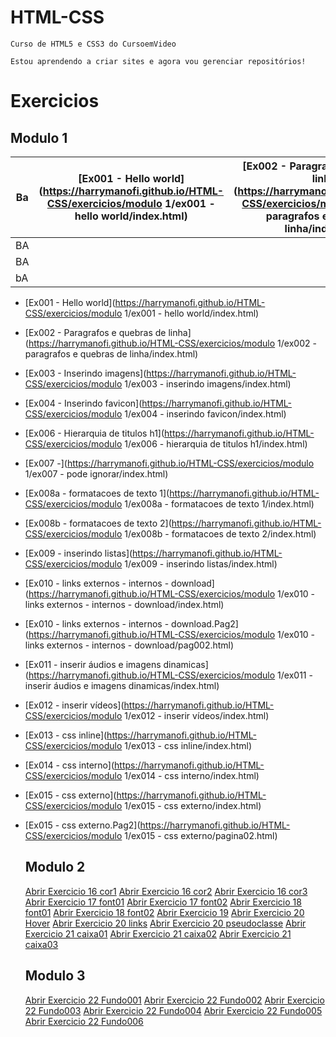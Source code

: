 # HTML-CSS
    Curso de HTML5 e CSS3 do CursoemVideo

    Estou aprendendo a criar sites e agora vou gerenciar repositórios!
 
# Exercicios #

## Modulo 1 ##

| Ba  | [Ex001 - Hello world](https://harrymanofi.github.io/HTML-CSS/exercicios/modulo 1/ex001 - hello world/index.html)  | [Ex002 - Paragrafos e quebras de linha](https://harrymanofi.github.io/HTML-CSS/exercicios/modulo 1/ex002 - paragrafos e quebras de linha/index.html)  | [Ex003 - Inserindo imagens](https://harrymanofi.github.io/HTML-CSS/exercicios/modulo 1/ex003 - inserindo imagens/index.html)  |
|---|---|---|---|
| BA  |   |   |   |
| BA  |   |   |   |
| bA  |   |   |   |

- [Ex001 - Hello world](https://harrymanofi.github.io/HTML-CSS/exercicios/modulo 1/ex001 - hello world/index.html)

- [Ex002 - Paragrafos e quebras de linha](https://harrymanofi.github.io/HTML-CSS/exercicios/modulo 1/ex002 - paragrafos e quebras de linha/index.html)

- [Ex003 - Inserindo imagens](https://harrymanofi.github.io/HTML-CSS/exercicios/modulo 1/ex003 - inserindo imagens/index.html)

- [Ex004 - Inserindo favicon](https://harrymanofi.github.io/HTML-CSS/exercicios/modulo 1/ex004 - inserindo favicon/index.html)

- [Ex006 - Hierarquia de titulos h1](https://harrymanofi.github.io/HTML-CSS/exercicios/modulo 1/ex006 - hierarquia de titulos h1/index.html)

- [Ex007 -](https://harrymanofi.github.io/HTML-CSS/exercicios/modulo 1/ex007 - pode ignorar/index.html)

- [Ex008a - formatacoes de texto 1](https://harrymanofi.github.io/HTML-CSS/exercicios/modulo 1/ex008a - formatacoes de texto 1/index.html)

- [Ex008b - formatacoes de texto 2](https://harrymanofi.github.io/HTML-CSS/exercicios/modulo 1/ex008b - formatacoes de texto 2/index.html)

- [Ex009 - inserindo listas](https://harrymanofi.github.io/HTML-CSS/exercicios/modulo 1/ex009 - inserindo listas/index.html)

- [Ex010 - links externos - internos - download](https://harrymanofi.github.io/HTML-CSS/exercicios/modulo 1/ex010 - links externos - internos - download/index.html)

- [Ex010 - links externos - internos - download.Pag2](https://harrymanofi.github.io/HTML-CSS/exercicios/modulo 1/ex010 - links externos - internos - download/pag002.html)

- [Ex011 - inserir áudios e imagens dinamicas](https://harrymanofi.github.io/HTML-CSS/exercicios/modulo 1/ex011 - inserir áudios e imagens dinamicas/index.html)

- [Ex012 - inserir vídeos](https://harrymanofi.github.io/HTML-CSS/exercicios/modulo 1/ex012 - inserir vídeos/index.html)

- [Ex013 - css inline](https://harrymanofi.github.io/HTML-CSS/exercicios/modulo 1/ex013 - css inline/index.html)

- [Ex014 - css interno](https://harrymanofi.github.io/HTML-CSS/exercicios/modulo 1/ex014 - css interno/index.html)

- [Ex015 - css externo](https://harrymanofi.github.io/HTML-CSS/exercicios/modulo 1/ex015 - css externo/index.html)

- [Ex015 - css externo.Pag2](https://harrymanofi.github.io/HTML-CSS/exercicios/modulo 1/ex015 - css externo/pagina02.html)


    <h2>Modulo 2</h2>
        <a href="https://harrymanofi.github.io/HTML-CSS/exercicios/modulo 2/ex016 - representando cores/cor01.html"> Abrir Exercicio 16 cor1</a>
        <a href="https://harrymanofi.github.io/HTML-CSS/exercicios/modulo 2/ex016 - representando cores/cor02.html"> Abrir Exercicio 16 cor2</a>
        <a href="https://harrymanofi.github.io/HTML-CSS/exercicios/modulo 2/ex016 - representando cores/cor03.html"> Abrir Exercicio 16 cor3</a>
        <a href="https://harrymanofi.github.io/HTML-CSS/exercicios/modulo 2/ex017 - Famílias de fonte com CSS/font01.html"> Abrir Exercicio 17 font01</a>
        <a href="https://harrymanofi.github.io/HTML-CSS/exercicios/modulo 2/ex017 - Famílias de fonte com CSS/font02.html"> Abrir Exercicio 17 font02</a>
        <a href="https://harrymanofi.github.io/HTML-CSS/exercicios/modulo 2/ex018 - Usando Google Fonts/font01.html"> Abrir Exercicio 18 font01</a>
        <a href="https://harrymanofi.github.io/HTML-CSS/exercicios/modulo 2/ex018 - Usando Google Fonts/font02.html"> Abrir Exercicio 18 font02</a>
        <a href="https://harrymanofi.github.io/HTML-CSS/exercicios/modulo 2/ex019 - Usando o id e o class com CSS/seletor01.html"> Abrir Exercicio 19</a>
        <a href="https://harrymanofi.github.io/HTML-CSS/exercicios/modulo 2/ex020 - pseudo-classes e pseudo-elementosem CSS/hover.html"> Abrir Exercicio 20 Hover</a>
        <a href="https://harrymanofi.github.io/HTML-CSS/exercicios/modulo 2/ex020 - pseudo-classes e pseudo-elementosem CSS/links.html"> Abrir Exercicio 20 links</a>
        <a href="https://harrymanofi.github.io/HTML-CSS/exercicios/modulo 2/ex020 - pseudo-classes e pseudo-elementosem CSS/pseudoclasse.html"> Abrir Exercicio 20 pseudoclasse</a>
        <a href="https://harrymanofi.github.io/HTML-CSS/exercicios/modulo 2/ex21 - box-level e bordas decoradas/caixa01.html"> Abrir Exercicio 21 caixa01</a>
        <a href="https://harrymanofi.github.io/HTML-CSS/exercicios/modulo 2/ex21 - box-level e bordas decoradas/caixa02.html"> Abrir Exercicio 21 caixa02</a>
        <a href="https://harrymanofi.github.io/HTML-CSS/exercicios/modulo 2/ex21 - box-level e bordas decoradas/caixa03.html"> Abrir Exercicio 21 caixa03</a><br>
    <h2>Modulo 3</h2>
        <a href="https://harrymanofi.github.io/HTML-CSS/exercicios/modulo 3/ex22/fundo001.html"> Abrir Exercicio 22 Fundo001</a>
        <a href="https://harrymanofi.github.io/HTML-CSS/exercicios/modulo 3/ex22/fundo002.html"> Abrir Exercicio 22 Fundo002</a>
        <a href="https://harrymanofi.github.io/HTML-CSS/exercicios/modulo 3/ex22/fundo003.html"> Abrir Exercicio 22 Fundo003</a>
        <a href="https://harrymanofi.github.io/HTML-CSS/exercicios/modulo 3/ex22/fundo004.html"> Abrir Exercicio 22 Fundo004</a>
        <a href="https://harrymanofi.github.io/HTML-CSS/exercicios/modulo 3/ex22/fundo005.html"> Abrir Exercicio 22 Fundo005</a>
        <a href="https://harrymanofi.github.io/HTML-CSS/exercicios/modulo 3/ex22/fundo006.html"> Abrir Exercicio 22 Fundo006</a>